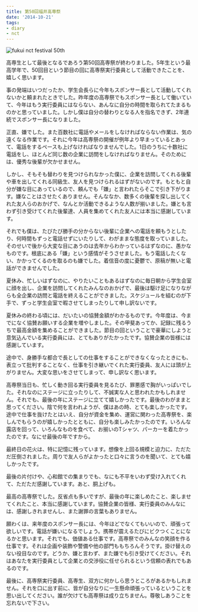 ```yaml
---
title: 第50回福井高専祭
date: '2014-10-21'
tags:
- diary
- nct
---
```


![fukui nct festival 50th](2014/fukui-nct-festival-50th.jpg)

高専生として最後となるであろう第50回高専祭が終わりました。5年生という最高学年で、50回目という節目の回に高専祭実行委員として活動できたことを、嬉しく思います。


事の発端はいつだったか、学生会長らに今年もスポンサー長として活動してくれないかと頼まれたときでした。昨年度の高専祭でもスポンサー長として働いていて、今年はもう実行委員にはならない、あんなに自分の時間を取られてたまるものかと思っていました。しかし僕は自分の替わりとなる人を指名できず、2年連続でスポンサー長になりました。



正直、嫌でした。また百数社に電話やメールをしなければならない作業は、気の遠くなる作業です。それに今年は高専祭の開催が例年より早まっているとあって、電話をするペースも上げなければなりませんでした。1日のうちに十数社に電話をし、ほとんど同じ数の企業に訪問をしなければなりません。そのためには、優秀な後輩が欠かせません。



しかし、そもそも替わりを見つけられなかった僕に、企業を訪問してくれる後輩や車を出してくれる同級生、友人を見つけられるはずがないのです。もともと自分が嫌な目にあっているので、頼んでも「嫌」と言われたらそこで引き下がります。嫌なことはさせたくありません。そんななか、数多くの後輩を探し出してくれた友人らのおかげで、なんとか活動できるような人数が揃いました。嫌とも言わず引き受けてくれた後輩達、人員を集めてくれた友人には本当に感謝しています。



それでも僕は、たびたび勝手の分からない後輩に企業への電話を頼もうとしたり、何時間もずっと電話せずにいたりして、わがままな態度を取っていました。そのせいで後から大変な目にあうのは去年からわかっているはずなのに、愚かなものです。根底にある「嫌」という感情がそうさせました。もう電話したくない、かかってくるのを取るのも嫌でした。着信音の度に憂鬱で、原稿が無いと電話ができませんでした。



夏休み、忙しいはずなのに、やりたいこともあるはずなのに毎日朝から学生会室に顔を出し、企業を訪問してくれたみんなのおかげで、最後は駆け足になりながらも全企業の訪問と電話を終えることができました。スケジュールを組むのが下手で、ずっと学生会室で暇させてしまったりして申し訳ないです。



夏休みの終わる頃には、だいたいの協賛金額がわかるものです。今年度は、今までになく協賛お願いする企業を増やしました。その甲斐あってか、記録に残るうちで最高金額を集めることができました。節目の回ということで豪華にしようと意気込んでいる実行委員には、とてもありがたかったです。協賛企業の皆様には感謝しています。



途中で、身勝手な都合で長としての仕事をすることができなくなったときにも、表立って批判することなく、仕事を引き継いでくれた実行委員、友人には頭が上がりません。大変な思いをさせてしまって、申し訳なく思います。



高専祭当日も、忙しく動き回る実行委員を見るたび、罪悪感で胸がいっぱいでした。それなのにステージに立ったりして、不誠実な人と思われたかもしれません。それでも、最後の年にステージに立てて嬉しかったです。最後のわがままと思ってください。陰で何を言われようが、僕はあの時、とても楽しかったです。途中で仕事を抜けたとはいえ、自分が資金を集め、運営に関わった高専祭を、楽しんでもらうのが嬉しかったとともに、自分も楽しみたかったのです。いろんな露店を回って、いろんなものを食べて、お揃いのTシャツ、パーカーを着たかったのです。なにせ最後の年ですから。



最終日の花火は、特に記憶に残っています。想像を上回る規模と迫力に、ただただ圧倒されました。周りで友人らがよかったと口々に言うのを聞いて、とても嬉しかったです。



最後の片付けや、心和館での集まりでも、なにも不平をいわず受け入れてくれて、ただただ感謝しています。あと、胴上げも。



最高の高専祭でした。反省点も多いですが、最後の年に楽しめたこと、楽しませてくれたこと、本当に感謝しています。協賛企業の皆様、実行委員のみんなには、感謝しきれませんし、また謝罪の言葉もありません。



願わくは、来年度のスポンサー長には、今年ほどでなくてもいいので、頑張って欲しいです。電話が嫌いになるでしょう。携帯が震えるたびにビクつくことになるかと思います。それでも、価値ある仕事です。高専祭でのみんなの笑顔を作る仕事です。それは企画や装飾や警備や他の部門ももちろんそうです。掛け替えのない役目なのです。どうか、嫌と言わず、また嫌でも引き受けてください。それはあなたを実行委員として企業との交渉役に任せられるという信頼の表れでもあるのです。



最後に、高専祭実行委員、高専生、双方に何かしら思うところがあるかもしれません。それを口に出す前に、皆が自分なりに一生懸命頑張っているということを思い出してください。誰が欠けても高専祭は成り立ちません。尊敬しあうことを忘れないで下さい。
